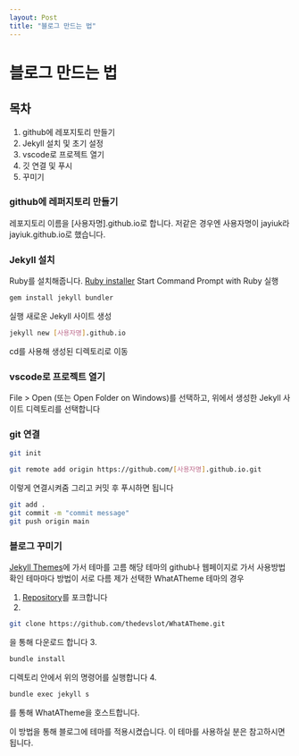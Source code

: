 ```yaml
---
layout: Post
title: "블로그 만드는 법"
---
```

# 블로그 만드는 법

## 목차
1. github에 레포지토리 만들기
2. Jekyll 설치 및 초기 설정
3. vscode로 프로젝트 열기
4. 깃 연결 및 푸시
5. 꾸미기

### github에 레퍼지토리 만들기
레포지토리 이름을 [사용자명].github.io로 합니다.
저같은 경우엔 사용자명이 jayiuk라 jayiuk.github.io로 했습니다.

### Jekyll 설치
Ruby를 설치해줍니다. [Ruby installer](https://rubyinstaller.org/)
Start Command Prompt with Ruby 실행
```bash
gem install jekyll bundler
```
실행
새로운 Jekyll 사이트 생성
```bash
jekyll new [사용자명].github.io
```
cd를 사용해 생성된 디렉토리로 이동

### vscode로 프로젝트 열기
File > Open (또는 Open Folder on Windows)를 선택하고, 위에서 생성한 Jekyll 사이트 디렉토리를 선택합니다

### git 연결
```bash
git init
```
```bash
git remote add origin https://github.com/[사용자명].github.io.git
```
이렇게 연결시켜줌
그리고 커밋 후 푸시하면 됩니다
```bash
git add .
git commit -m "commit message"
git push origin main
```

### 블로그 꾸미기
[Jekyll Themes](http://jekyllthemes.org/)에 가서 테마를 고름
해당 테마의 github나 웹페이지로 가서 사용방법 확인
테마마다 방법이 서로 다름
제가 선택한 WhatATheme 테마의 경우
1. [Repository](https://github.com/thedevslot/WhatATheme/)를 포크합니다
2.  
```bash
git clone https://github.com/thedevslot/WhatATheme.git
```
을 통해 다운로드 합니다
3. 
```bash
bundle install
```
디렉토리 안에서 위의 명령어를 실행합니다
4. 
```bash
bundle exec jekyll s
```
를 통해 WhatATheme을 호스트합니다.

이 방법을 통해 블로그에 테마를 적용시켰습니다.
이 테마를 사용하실 분은 참고하시면 됩니다.